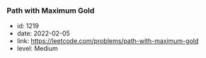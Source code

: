 ### Path with Maximum Gold

* id: 1219
* date: 2022-02-05
* link: https://leetcode.com/problems/path-with-maximum-gold
* level: Medium

